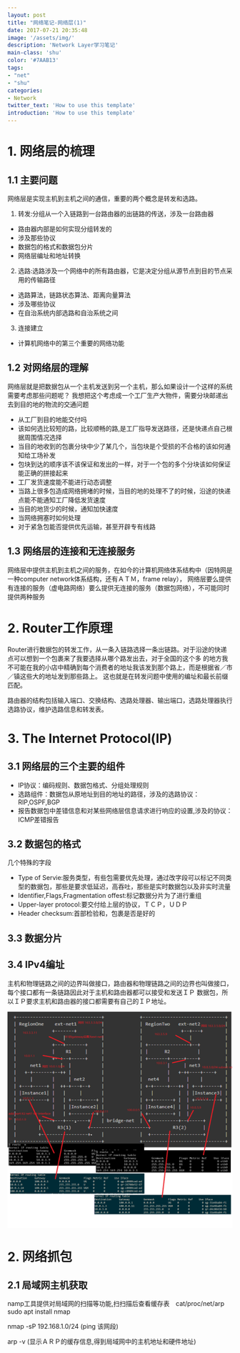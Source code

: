 ```yaml
---
layout: post
title: "网络笔记-网络层(1)"
date: 2017-07-21 20:35:48
image: '/assets/img/'
description: 'Network Layer学习笔记'
main-class: 'shu'
color: '#7AAB13'
tags:
- "net"
- "shu"
categories:
- Network
twitter_text: 'How to use this template'
introduction: 'How to use this template'
---
```


# 1. 网络层的梳理
## 1.1 主要问题
网络层是实现主机到主机之间的通信，重要的两个概念是转发和选路。

1. 转发:分组从一个入链路到一台路由器的出链路的传送，涉及一台路由器
* 路由器内部是如何实现分组转发的
* 涉及那些协议
* 数据包的格式和数据包分片
* 网络层编址和地址转换

2. 选路:选路涉及一个网络中的所有路由器，它是决定分组从源节点到目的节点采用的传输路径
* 选路算法，链路状态算法、距离向量算法
* 涉及哪些协议
* 在自治系统内部选路和自治系统之间

3. 连接建立
* 计算机网络中的第三个重要的网络功能

## 1.2 对网络层的理解
网络层就是把数据包从一个主机发送到另一个主机，那么如果设计一个这样的系统需要考虑那些问题呢？
我想把这个考虑成一个工厂生产大物件，需要分块邮递出去到目的地的物流的交通问题

* 从工厂到目的地能交付吗
* 该如何选比较短的路，比较顺畅的路,是工厂指导发送路径，还是快递点自己根据周围情况选择
* 当目的地收到的包裹分块中少了某几个，当包块是个受损的不合格的该如何通知给工场补发
* 包块到达的顺序该不该保证和发出的一样，对于一个包的多个分块该如何保证能正确的拼接起来
* 工厂发货速度能不能进行动态调整
* 当路上很多包造成网络拥堵的时候，当目的地的处理不了的时候，沿途的快递点能不能通知工厂降低发货速度
* 当目的地货少的时候，通知加快速度
* 当网络拥塞时如何处理
* 对于紧急包能否提供优先运输，甚至开辟专有线路

## 1.3 网络层的连接和无连接服务
网络层中提供主机到主机之间的服务，在如今的计算机网络体系结构中（因特网是一种computer network体系结构，还有ＡＴＭ，frame relay），
网络层要么提供有连接的服务（虚电路网络）要么提供无连接的服务（数据包网络），不可能同时提供两种服务

# 2. Router工作原理
Router进行数据包的转发工作，从一条入链路选择一条出链路。对于沿途的快递点可以想到一个包裹来了我要选择从哪个路发出去，对于全国的这个多
的地方我不可能在我的小店中精确到每个消费者的地址我该发到那个路上，而是根据省／市／镇这些大的地址发到那些路上。
这也就是在转发问题中使用的编址和最长前缀匹配。

路由器的结构包括输入端口、交换结构、选路处理器、输出端口，选路处理器执行选路协议，维护选路信息和转发表。


# 3. The Internet Protocol(IP)
## 3.1 网络层的三个主要的组件

* IP协议：编码规则、数据包格式、分组处理规则
* 选路组件：数据包从原地址到目的地址的路径，涉及的选路协议：RIP,OSPF,BGP
* 报告数据包中差错信息和对某些网络层信息请求进行响应的设置,涉及的协议：ICMP差错报告

## 3.2 数据包的格式
几个特殊的字段

* Type of Servie:服务类型，有些包需要优先处理，通过改字段可以标记不同类型的数据包，那些是要求低延迟，高吞吐，那些是实时数据包以及非实时流量
* Identifier,Flags,Fragmentation offest:标记数据分片为了进行重组
* Upper-layer protocol:要交付给上层的协议，ＴＣＰ，ＵＤＰ
* Header checksum:首部检验和，包裹是否是好的

## 3.3 数据分片


## 3.4 IPv4编址
主机和物理链路之间的边界叫做接口，路由器和物理链路之间的边界也叫做接口，每个接口都有一条链路因此对于主机和路由器都可以接受和发送ＩＰ
数据包，所以ＩＰ要求主机和路由器的接口都需要有自己的ＩＰ地址。

![tricircle中一种网络拓扑](/assets/img/net/1.PNG)

# 2. 网络抓包
## 2.1 局域网主机获取
namp工具提供对局域网的扫描等功能,扫扫描后查看缓存表　cat/proc/net/arp<br/>
sudo apt install nmap

nmap -sP 192.168.1.0/24 (ping 该网段)

arp -v (显示ＡＲＰ的缓存信息,得到局域网中的主机地址和硬件地址)